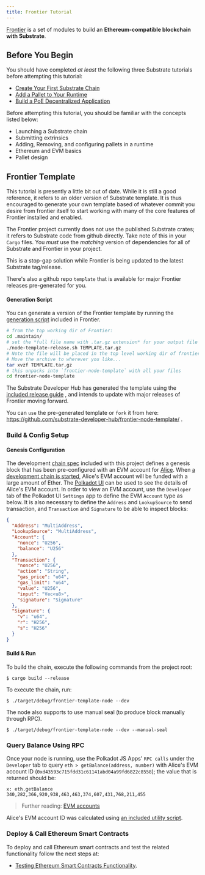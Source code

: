 ```yaml
---
title: Frontier Tutorial
---
```


[Frontier](https://github.com/paritytech/frontier) is a set of modules to build an
**Ethereum-compatible blockchain with Substrate**.

## Before You Begin

You should have completed _at least_ the following three Substrate tutorials before attempting this tutorial:

- [Create Your First Substrate Chain](../../tutorials/create-your-first-substrate-chain/)
- [Add a Pallet to Your Runtime](../../tutorials/add-a-pallet/)
- [Build a PoE Decentralized Application](../../tutorials/build-a-dapp/)

Before attempting this tutorial, you should be familiar with the concepts listed below:

- Launching a Substrate chain
- Submitting extrinsics
- Adding, Removing, and configuring pallets in a runtime
- Ethereum and EVM basics
- Pallet design

## Frontier Template

This tutorial is presently a little bit out of date. While it is still a good reference, it refers
to an older version of Substrate template. It is thus encouraged to generate your own template based
of whatever commit you desire from frontier itself to start working with many of the core features
of Frontier installed and enabled.

The Frontier project currently does not use the published Substrate
crates; it refers to Substrate code from github directly. Take note of this in your `Cargo` files.
You _must_ use the _matching_ version of dependencies for all of Substrate and Frontier in your
project.

This is a stop-gap solution while Frontier is being updated to the latest Substrate tag/release.

There's also a github repo `template` that is available for major Frontier releases pre-generated
for you.

#### Generation Script

You can generate a version of the Frontier template by running the
[generation script](https://github.com/paritytech/frontier/blob/master/.maintain/node-template-release.sh)
included in Frontier.

```bash
# from the top working dir of Frontier:
cd .maintain/
# set the *full file name with .tar.gz extension* for your output file
./node-template-release.sh TEMPLATE.tar.gz
# Note the file will be placed in the top level working dir of frontier
# Move the archive to wherever you like...
tar xvzf TEMPLATE.tar.gz
# this unpacks into `frontier-node-template` with all your files
cd frontier-node-template
```

The Substrate Developer Hub has generated the template using the
[included release guide](https://github.com/paritytech/frontier/blob/master/docs/node-template-release.md)
, and intends to update with major releases of Frontier moving forward.

You can `use` the pre-generated template or `fork` it from here:
https://github.com/substrate-developer-hub/frontier-node-template/ .

### Build & Config Setup

#### Genesis Configuration

The development [chain spec](https://github.com/paritytech/frontier/blob/master/template/node/src/chain_spec.rs)
included with this project defines a genesis block that has been pre-configured with an EVM account
for [Alice](https://substrate.dev/docs/en/knowledgebase/integrate/subkey#well-known-keys). When
[a development chain is started](https://github.com/substrate-developer-hub/substrate-node-template#run),
Alice's EVM account will be funded with a large amount of Ether. The
[Polkadot UI](https://polkadot.js.org/apps/#?rpc=ws://127.0.0.1:9944) can be used to see the details
of Alice's EVM account. In order to view an EVM account, use the `Developer` tab of the Polkadot UI
`Settings` app to define the EVM `Account` type as below. It is also necessary to define the
`Address` and `LookupSource` to send transaction, and `Transaction` and `Signature` to be able to
inspect blocks:

```json
{
  "Address": "MultiAddress",
  "LookupSource": "MultiAddress",
  "Account": {
    "nonce": "U256",
    "balance": "U256"
  },
  "Transaction": {
    "nonce": "U256",
    "action": "String",
    "gas_price": "u64",
    "gas_limit": "u64",
    "value": "U256",
    "input": "Vec<u8>",
    "signature": "Signature"
  },
  "Signature": {
    "v": "u64",
    "r": "H256",
    "s": "H256"
  }
}
```

#### Build & Run

To build the chain, execute the following commands from the project root:

```
$ cargo build --release
```

To execute the chain, run:

```
$ ./target/debug/frontier-template-node --dev
```

The node also supports to use manual seal (to produce block manually through RPC).

```
$ ./target/debug/frontier-template-node --dev --manual-seal
```

### Query Balance Using RPC

Once your node is running, use the Polkadot JS Apps' `RPC calls` under the `Developer` tab to query
`eth > getBalance(address, number)` with Alice's EVM account ID
(`0xd43593c715fdd31c61141abd04a99fd6822c8558`); the value that is returned should be:

```text
x: eth.getBalance
340,282,366,920,938,463,463,374,607,431,768,211,455
```

> Further reading:
> [EVM accounts](https://github.com/danforbes/danforbes/blob/master/writings/eth-dev.md#Accounts)

Alice's EVM account ID was calculated using
[an included utility script](https://github.com/paritytech/frontier/blob/master/template/utils/README.md#--evm-address-address).

### Deploy & Call Ethereum Smart Contracts

To deploy and call Ethereum smart contracts and test the related functionality follow the next steps
at:

- [Testing Ethereum Smart Contracts Functionality](ethereum-contracts).

